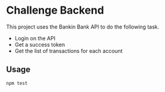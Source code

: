 # Challenge Backend

This project uses the Bankin Bank API to do the following task.
- Login on the API
- Get a success token
- Get the list of transactions for each account

## Usage
``` npm test ```